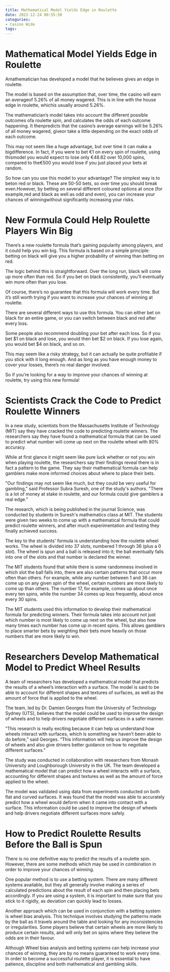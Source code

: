```yaml
---
title: Mathematical Model Yields Edge in Roulette
date: 2022-12-24 00:55:50
categories:
- Casino Wide
tags:
---
```



#  Mathematical Model Yields Edge in Roulette

Amathematician has developed a model that he believes gives an edge in roulette.

The model is based on the assumption that, over time, the casino will earn an averageof 5.26% of all money wagered. This is in line with the house edge in roulette, whichis usually around 5.26%.

The mathematician’s model takes into account the different possible outcomes ofa roulette spin, and calculates the odds of each outcome happening. It thenpredicts that the casino’s average earnings will be 5.26% of all money wagered, giveor take a little depending on the exact odds of each outcome.

This may not seem like a huge advantage, but over time it can make a bigdifference. In fact, if you were to bet €1 on every spin of roulette, using thismodel you would expect to lose only €48.82 over 10,000 spins, compared to the€500 you would lose if you just placed your bets at random.

So how can you use this model to your advantage? The simplest way is to beton red or black. These are 50-50 bets, so over time you should break even.However, by betting on several different coloured options at once (for example,red and black as well as odd and even), you can increase your chances of winningwithout significantly increasing your risks.

#  New Formula Could Help Roulette Players Win Big

There’s a new roulette formula that’s gaining popularity among players, and it could help you win big. This formula is based on a simple principle: betting on black will give you a higher probability of winning than betting on red.

The logic behind this is straightforward. Over the long run, black will come up more often than red. So if you bet on black consistently, you’ll eventually win more often than you lose.

Of course, there’s no guarantee that this formula will work every time. But it’s still worth trying if you want to increase your chances of winning at roulette.

There are several different ways to use this formula. You can either bet on black for an entire game, or you can switch between black and red after every loss.

Some people also recommend doubling your bet after each loss. So if you bet $1 on black and lose, you would then bet $2 on black. If you lose again, you would bet $4 on black, and so on.

This may seem like a risky strategy, but it can actually be quite profitable if you stick with it long enough. And as long as you have enough money to cover your losses, there’s no real danger involved.

So if you’re looking for a way to improve your chances of winning at roulette, try using this new formula!

#  Scientists Crack the Code to Predict Roulette Winners

In a new study, scientists from the Massachusetts Institute of Technology (MIT) say they have cracked the code to predicting roulette winners. The researchers say they have found a mathematical formula that can be used to predict what number will come up next on the roulette wheel with 80% accuracy.

While at first glance it might seem like pure luck whether or not you win when playing roulette, the researchers say their findings reveal there is in fact a pattern to the game. They say their mathematical formula can help gamblers make more informed choices about where to place their bets.

"Our findings may not seem like much, but they could be very useful for gambling," said Professor Subra Suresh, one of the study's authors. "There is a lot of money at stake in roulette, and our formula could give gamblers a real edge."

The research, which is being published in the journal Science, was conducted by students in Suresh's mathematics class at MIT. The students were given two weeks to come up with a mathematical formula that could predict roulette winners, and after much experimentation and testing they finally achieved success.

The key to the students' formula is understanding how the roulette wheel works. The wheel is divided into 37 slots, numbered 1 through 36 (plus a 0 slot). The wheel is spun and a ball is released into it; the ball eventually falls into one of the slots and that number is declared the winner.

The MIT students found that while there is some randomness involved in which slot the ball falls into, there are also certain patterns that occur more often than others. For example, while any number between 1 and 36 can come up on any given spin of the wheel, certain numbers are more likely to come up than others. The number 17, for example, comes up about once every ten spins, while the number 34 comes up less frequently, about once every 30 spins.

The MIT students used this information to develop their mathematical formula for predicting winners. Their formula takes into account not just which number is most likely to come up next on the wheel, but also how many times each number has come up in recent spins. This allows gamblers to place smarter bets by weighting their bets more heavily on those numbers that are more likely to win.

#  Researchers Develop Mathematical Model to Predict Wheel Results 

A team of researchers has developed a mathematical model that predicts the results of a wheel’s interaction with a surface. The model is said to be able to account for different shapes and textures of surfaces, as well as the amount of force that is applied to the wheel.

The team, led by Dr. Damien Georges from the University of Technology Sydney (UTS), believes that the model could be used to improve the design of wheels and to help drivers negotiate different surfaces in a safer manner.

“This research is really exciting because it can help us understand how wheels interact with surfaces, which is something we haven’t been able to do before,” said Georges. “This information will help us improve the design of wheels and also give drivers better guidance on how to negotiate different surfaces.”

The study was conducted in collaboration with researchers from Monash University and Loughborough University in the UK. The team developed a mathematical model that can predict how a wheel interacts with a surface, accounting for different shapes and textures as well as the amount of force applied to the wheel.

The model was validated using data from experiments conducted on both flat and curved surfaces. It was found that the model was able to accurately predict how a wheel would deform when it came into contact with a surface. This information could be used to improve the design of wheels and help drivers negotiate different surfaces more safely.

#  How to Predict Roulette Results Before the Ball is Spun

There is no one definitive way to predict the results of a roulette spin. However, there are some methods which may be used in combination in order to improve your chances of winning.

One popular method is to use a betting system. There are many different systems available, but they all generally involve making a series of calculated predictions about the result of each spin and then placing bets accordingly. If you are using a system, it is important to make sure that you stick to it rigidly, as deviation can quickly lead to losses.

Another approach which can be used in conjunction with a betting system is wheel bias analysis. This technique involves studying the patterns made by the ball as it travels around the table and looking for any inconsistencies or irregularities. Some players believe that certain wheels are more likely to produce certain results, and will only bet on spins where they believe the odds are in their favour.

Although Wheel bias analysis and betting systems can help increase your chances of winning, they are by no means guaranteed to work every time. In order to become a successful roulette player, it is essential to have patience, discipline and both mathematical and gambling skills.